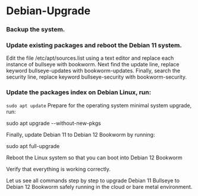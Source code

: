# Debian-Upgrade
### Backup the system.
### Update existing packages and reboot the Debian 11 system.

Edit the file /etc/apt/sources.list using a text editor and replace each instance of bullseye with bookworm. Next find the update line, replace keyword bullseye-updates with bookworm-updates. Finally, search the security line, replace keyword bullseye-security with bookworm-security.

### Update the packages index on Debian Linux, run:
``` sudo apt update ```
Prepare for the operating system minimal system upgrade, run:

sudo apt upgrade --without-new-pkgs

Finally, update Debian 11 to Debian 12 Bookworm by running:

sudo apt full-upgrade

Reboot the Linux system so that you can boot into Debian 12 Bookworm

Verify that everything is working correctly.

Let us see all commands step by step to upgrade Debian 11 Bullseye to Debian 12 Bookworm safely running in the cloud or bare metal environment.
